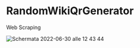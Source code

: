 # RandomWikiQrGenerator
Web Scraping



![Schermata 2022-06-30 alle 12 43 44](https://user-images.githubusercontent.com/78053102/176658460-3b666453-0c89-4669-930d-2fb4ab05b634.png)
